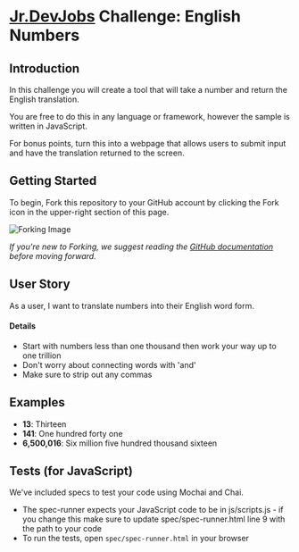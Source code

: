 # <a href='http://www.jrdevjobs.com' target='_blank'>Jr.DevJobs</a> Challenge: English Numbers

## Introduction
In this challenge you will create a tool that will take a number and return the English translation.

You are free to do this in any language or framework, however the sample is written in JavaScript.

For bonus points, turn this into a webpage that allows users to submit input and have the translation returned to the screen.

## Getting Started
To begin, Fork this repository to your GitHub account by clicking the Fork icon in the upper-right section of this page.

![Forking Image](https://s3-us-west-2.amazonaws.com/jrdevsimages/repos/fork_button.jpg)

*If you're new to Forking, we suggest reading the <a href='https://help.github.com/articles/fork-a-repo' target='_blank'>GitHub documentation</a> before moving forward.*

## <a name='userstory'></a>User Story
As a user, I want to translate numbers into their English word form.

#### Details

* Start with numbers less than one thousand then work your way up to one trillion
* Don't worry about connecting words with 'and'
* Make sure to strip out any commas

## Examples

* **13**: Thirteen
* **141**: One hundred forty one
* **6,500,016**: Six million five hundred thousand sixteen


## Tests (for JavaScript)
We've included specs to test your code using Mochai and Chai.

* The spec-runner expects your JavaScript code to be in js/scripts.js - if you change this make sure to update spec/spec-runner.html line 9 with the path to your code
* To run the tests, open `spec/spec-runner.html` in your browser
